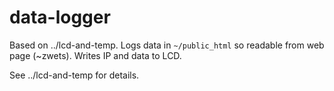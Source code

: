 # data-logger

Based on ../lcd-and-temp.  Logs data in `~/public_html` so readable
from web page (~zwets).  Writes IP and data to LCD.

See ../lcd-and-temp for details.

